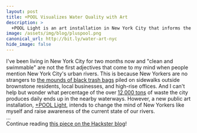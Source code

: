 ```yaml
---
layout: post
title: +POOL Visualizes Water Quality with Art
description: >
  +POOL Light is an art installation in New York City that informs the public whether river water is safe to swim in.
image: /assets/img/blog/pluspool.png
canonical_url: http://bit.ly/water-art-nyc
hide_image: false
---
```


I've been living in New York City for two months now and "clean and swimmable" are not the first adjectives that come to my mind when people mention New York City's urban rivers. This is because New Yorkers are no strangers to [the mounds of black trash bags](https://nyc.streetsblog.org/2019/06/04/will-nyc-finally-get-garbage-out-of-pedestrians-way/) piled on sidewalks outside brownstone residents, local businesses, and high-rise offices. And I can't help but wonder what percentage of the over [12,000 tons](https://www.metro.us/news/local-news/new-york/how-much-garbage-does-new-york-city-produce-daily-tons) of waste the city produces daily ends up in the nearby waterways. However, a new public art installation, [+POOL Light](https://twitter.com/pluspoolny), intends to change the mind of New Yorkers like myself and raise awareness of the current state of our rivers.
<br>
...<br>
Continue reading [this piece on the Hackster blog](http://bit.ly/water-art-nyc)!
<br>
